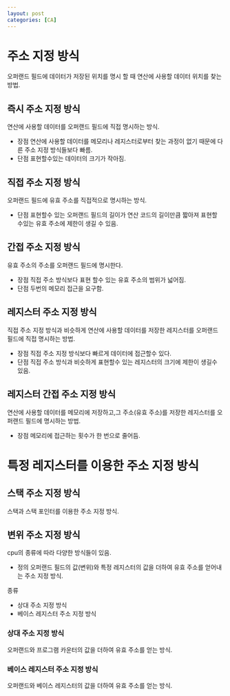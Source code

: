 ```yaml
---
layout: post
categories: [CA]
---
```

# 주소 지정 방식
오퍼랜드 필드에 데이터가 저장된 위치를 명시 할 때 연산에 사용할 데이터 위치를 찾는 방법.
## 즉시 주소 지정 방식
연산에 사용할 데이터를 오퍼랜드 필드에 직접 명시하는 방식.
- 장점
연산에 사용할 데이터를 메모리나 레지스터로부터 찾는 과정이 없기 때문에 다른 주소 지정 방식들보다 빠름.
- 단점
표현할수있는 데이터의 크기가 작아짐.
## 직접 주소 지정 방식

오퍼랜드 필드에 유효 주소를 직접적으로 명시하는 방식.
- 단점 
표현할수 있는 오퍼랜드 필드의 길이가 연산 코드의 길이만큼 짧아져 표현할 수있는 유효 주소에 제한이 생길 수 있음.

## 간접 주소 지정 방식
유효 주소의 주소를 오퍼랜드 필드에 명시한다.
- 장점
직접 주소 방식보다 표현 할수 있는 유효 주소의 범위가 넓어짐.
- 단점
두번의 메모리 접근을 요구함.

## 레지스터 주소 지정 방식
직접 주소 지정 방식과 비슷하게 연산에 사용할 데이터를 저장한 레지스터를 오퍼랜드 필드에 직접 명시하는 방법.
- 장점
직접 주소 지정 방식보다 빠르게 데이터에 접근할수 있다.
- 단점 
직접 주소 방식과 비슷하게 표현할수 있는 레지스터의 크기에 제한이 생길수 있음.
## 레지스터 간접 주소 지정 방식
연산에 사용할 데이터를 메모리에 저장하고,그 주소(유효 주소)를 저장한 레지스터를 오퍼랜드 필드에 명시하는 방법.
- 장점
메모리에 접근하는 횟수가 한 번으로 줄어듬.

# 특정 레지스터를 이용한 주소 지정 방식

## 스택 주소 지정 방식
스택과 스택 포인터를 이용한 주소 지정 방식.
## 변위 주소 지정 방식
cpu의 종류에 따라 다양한 방식들이 있음.
- 정의 
오퍼랜드 필드의 값(변위)와 특정 레지스터의 값을 더하여 유효 주소를 얻어내는 주소 지정 방식.


종류
- 상대 주소 지정 방식
- 베이스 레지스터 주소 지정 방식
 
### 상대 주소 지정 방식
오퍼랜드와 프로그램 카운터의 값을 더하여 유효 주소를 얻는 방식.
### 베이스 레지스터 주소 지정 방식
오퍼랜드와 베이스 레지스터의 값을 더하여 유효 주소를 얻는 방식.
